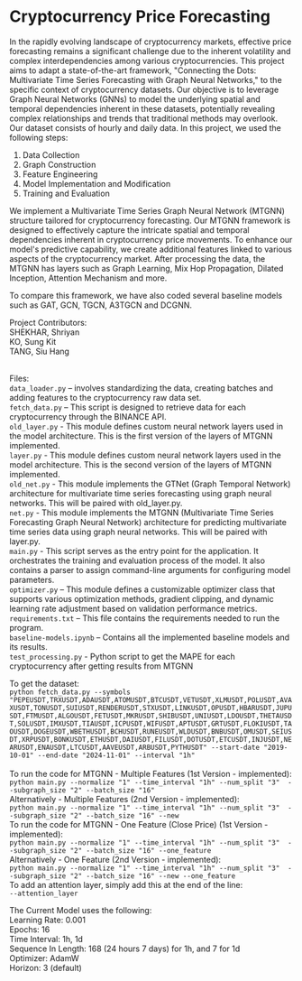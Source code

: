 <h1> Cryptocurrency Price Forecasting </h1>
In the rapidly evolving landscape of cryptocurrency markets, effective price forecasting remains a significant challenge due to the inherent volatility and complex interdependencies among various cryptocurrencies. This project aims to adapt a state-of-the-art framework, "Connecting the Dots: Multivariate Time Series Forecasting with Graph Neural Networks," to the specific context of cryptocurrency datasets. Our objective is to leverage Graph Neural Networks (GNNs) to model the underlying spatial and temporal dependencies inherent in these datasets, potentially revealing complex relationships and trends that traditional methods may overlook. Our dataset consists of hourly and daily data. In this project, we used the following steps: </br>

1. Data Collection </br>
2. Graph Construction </br>
3. Feature Engineering </br>
4. Model Implementation and Modification </br>
5. Training and Evaluation </br>

We implement a Multivariate Time Series Graph Neural Network (MTGNN) structure tailored for cryptocurrency forecasting. Our MTGNN framework is designed to effectively capture the intricate spatial and temporal dependencies inherent in cryptocurrency price movements. To enhance our model's predictive capability, we create additional features linked to various aspects of the cryptocurrency market. After processing the data, the MTGNN has layers such as Graph Learning, Mix Hop Propagation, Dilated Inception, Attention Mechanism and more. </br>

To compare this framework, we have also coded several baseline models such as GAT, GCN, TGCN, A3TGCN and DCGNN.
</br>

Project Contributors: </br>
SHEKHAR, Shriyan </br>
KO, Sung Kit </br>
TANG, Siu Hang </br>
</br>

Files: </br>
```data_loader.py``` – involves standardizing the data, creating batches and adding features to the cryptocurrency raw data set. </br>
```fetch_data.py``` – This script is designed to retrieve data for each cryptocurrency through the BINANCE API. </br>
```old_layer.py``` - This module defines custom neural network layers used in the model architecture. This is the first version of the layers of MTGNN implemented. </br>
```layer.py``` - This module defines custom neural network layers used in the model architecture. This is the second version of the layers of MTGNN implemented. </br>
```old_net.py``` - This module implements the GTNet (Graph Temporal Network) architecture for multivariate time series forecasting using graph neural networks. This will be paired with old_layer.py. </br>
```net.py``` - This module implements the MTGNN (Multivariate Time Series Forecasting Graph Neural Network) architecture for predicting multivariate time series data using graph neural networks. This will be paired with layer.py. </br>
```main.py``` - This script serves as the entry point for the application. It orchestrates the training and evaluation process of the model. It also contains a parser to assign command-line arguments for configuring model parameters. </br>
```optimizer.py``` – This module defines a customizable optimizer class that supports various optimization methods, gradient clipping, and dynamic learning rate adjustment based on validation performance metrics. </br>
```requirements.txt``` – This file contains the requirements needed to run the program. </br>
```baseline-models.ipynb``` – Contains all the implemented baseline models and its results. </br>
```test_processing.py``` - Python script to get the MAPE for each cryptocurrency after getting results from MTGNN </br>


To get the dataset: </br>
```python fetch_data.py --symbols "PEPEUSDT,TRXUSDT,ADAUSDT,ATOMUSDT,BTCUSDT,VETUSDT,XLMUSDT,POLUSDT,AVAXUSDT,TONUSDT,SUIUSDT,RENDERUSDT,STXUSDT,LINKUSDT,OPUSDT,HBARUSDT,JUPUSDT,FTMUSDT,ALGOUSDT,FETUSDT,MKRUSDT,SHIBUSDT,UNIUSDT,LDOUSDT,THETAUSDT,SOLUSDT,IMXUSDT,TIAUSDT,ICPUSDT,WIFUSDT,APTUSDT,GRTUSDT,FLOKIUSDT,TAOUSDT,DOGEUSDT,WBETHUSDT,BCHUSDT,RUNEUSDT,WLDUSDT,BNBUSDT,OMUSDT,SEIUSDT,XRPUSDT,BONKUSDT,ETHUSDT,DAIUSDT,FILUSDT,DOTUSDT,ETCUSDT,INJUSDT,NEARUSDT,ENAUSDT,LTCUSDT,AAVEUSDT,ARBUSDT,PYTHUSDT" --start-date "2019-10-01" --end-date "2024-11-01" --interval "1h"```
</br>
</br>
To run the code for MTGNN - Multiple Features (1st Version - implemented): </br>
```python main.py --normalize "1" --time_interval "1h" --num_split "3"  --subgraph_size "2" --batch_size "16"``` </br>
Alternatively - Multiple Features (2nd Version - implemented): </br>
```python main.py --normalize "1" --time_interval "1h" --num_split "3"  --subgraph_size "2" --batch_size "16" --new```  </br>
To run the code for MTGNN - One Feature (Close Price) (1st Version - implemented): </br>
```python main.py --normalize "1" --time_interval "1h" --num_split "3"  --subgraph_size "2" --batch_size "16" --one_feature```  </br>
Alternatively - One Feature (2nd Version - implemented): </br>
```python main.py --normalize "1" --time_interval "1h" --num_split "3"  --subgraph_size "2" --batch_size "16" --new --one_feature```  </br>
To add an attention layer, simply add this at the end of the line: </br>
```--attention_layer```
</br>

The Current Model uses the following: </br>
Learning Rate: 0.001 </br>
Epochs: 16 </br>
Time Interval: 1h, 1d </br>
Sequence In Length: 168 (24 hours 7 days) for 1h, and 7 for 1d </br>
Optimizer: AdamW </br>
Horizon: 3 (default) </br>
